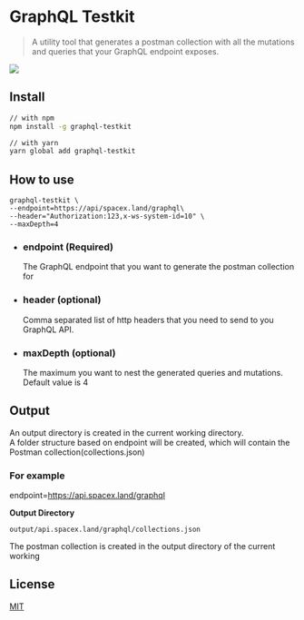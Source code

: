 # GraphQL Testkit

> A utility tool that generates a postman collection with all the mutations and queries that your GraphQL endpoint exposes.

![](react-screentype-hook.svg)


## Install

```sh
// with npm
npm install -g graphql-testkit

// with yarn
yarn global add graphql-testkit
```

## How to use

```
graphql-testkit \ 
--endpoint=https://api/spacex.land/graphql\ 
--header="Authorization:123,x-ws-system-id=10" \
--maxDepth=4
```

- ### endpoint (Required)
    The GraphQL endpoint that you want to generate the postman collection for

- ### header (optional)
    Comma separated list of http headers that you need to send to you GraphQL API.

- ### maxDepth (optional)
    The maximum you want to nest the generated queries and mutations. Default value is 4

## Output
An output directory is created in the current working directory.  
A folder structure based on endpoint will be created, which will contain the Postman collection(collections.json)


### For example

endpoint=https://api.spacex.land/graphql

<b>Output Directory</b>
```
output/api.spacex.land/graphql/collections.json
```


The postman collection is created in the output directory of the current working

## License

[MIT](LICENSE)